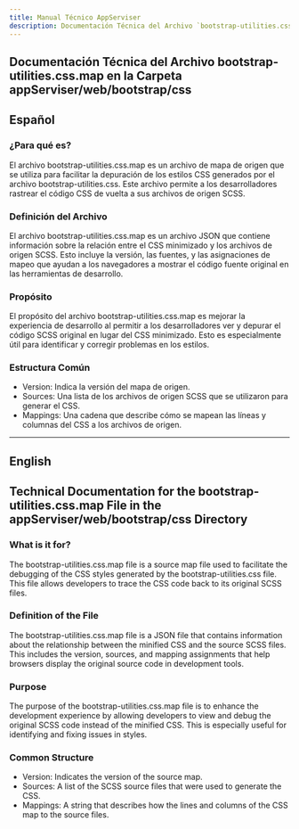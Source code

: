 ```yaml
---
title: Manual Técnico AppServiser
description: Documentación Técnica del Archivo `bootstrap-utilities.css.map`
---
```


## Documentación Técnica del Archivo bootstrap-utilities.css.map en la Carpeta appServiser/web/bootstrap/css

## Español

### ¿Para qué es?
El archivo bootstrap-utilities.css.map es un archivo de mapa de origen que se utiliza para facilitar la depuración de los estilos CSS generados por el archivo bootstrap-utilities.css. Este archivo permite a los desarrolladores rastrear el código CSS de vuelta a sus archivos de origen SCSS.

### Definición del Archivo
El archivo bootstrap-utilities.css.map es un archivo JSON que contiene información sobre la relación entre el CSS minimizado y los archivos de origen SCSS. Esto incluye la versión, las fuentes, y las asignaciones de mapeo que ayudan a los navegadores a mostrar el código fuente original en las herramientas de desarrollo.

### Propósito
El propósito del archivo bootstrap-utilities.css.map es mejorar la experiencia de desarrollo al permitir a los desarrolladores ver y depurar el código SCSS original en lugar del CSS minimizado. Esto es especialmente útil para identificar y corregir problemas en los estilos.

### Estructura Común
- Version: Indica la versión del mapa de origen.
- Sources: Una lista de los archivos de origen SCSS que se utilizaron para generar el CSS.
- Mappings: Una cadena que describe cómo se mapean las líneas y columnas del CSS a los archivos de origen.

---

## English

## Technical Documentation for the bootstrap-utilities.css.map File in the appServiser/web/bootstrap/css Directory

### What is it for?
The bootstrap-utilities.css.map file is a source map file used to facilitate the debugging of the CSS styles generated by the bootstrap-utilities.css file. This file allows developers to trace the CSS code back to its original SCSS files.

### Definition of the File
The bootstrap-utilities.css.map file is a JSON file that contains information about the relationship between the minified CSS and the source SCSS files. This includes the version, sources, and mapping assignments that help browsers display the original source code in development tools.

### Purpose
The purpose of the bootstrap-utilities.css.map file is to enhance the development experience by allowing developers to view and debug the original SCSS code instead of the minified CSS. This is especially useful for identifying and fixing issues in styles.

### Common Structure
- Version: Indicates the version of the source map.
- Sources: A list of the SCSS source files that were used to generate the CSS.
- Mappings: A string that describes how the lines and columns of the CSS map to the source files.

